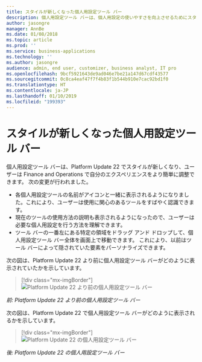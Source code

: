 ```yaml
---
title: スタイルが新しくなった個人用設定ツール バー
description: 個人用設定ツール バーは、個人用設定の使いやすさを向上させるためにスタイルが新しくなりました。
author: jasongre
manager: AnnBe
ms.date: 01/08/2018
ms.topic: article
ms.prod: ''
ms.service: business-applications
ms.technology: ''
ms.author: jasongre
audience: admin, end user, customizer, business analyst, IT pro
ms.openlocfilehash: 9bcf5921643de9ad046e7be21a147d67cdf43577
ms.sourcegitcommit: 0c8ca4eaf47f7f4b83f1b544b910e7cac92bd1f0
ms.translationtype: HT
ms.contentlocale: ja-JP
ms.lasthandoff: 01/10/2019
ms.locfileid: "199393"
---
```

# <a name="restyled-personalization-toolbar"></a>スタイルが新しくなった個人用設定ツール バー

個人用設定ツール バーは、Platform Update 22 でスタイルが新しくなり、ユーザーは Finance and Operations で自分のエクスペリエンスをより簡単に調整できます。 次の変更が行われました。 

-  各個人用設定ツールの名前がアイコンと一緒に表示されるようになりました。これにより、ユーザーは使用に関心のあるツールをすばやく認識できます。
-  現在のツールの使用方法の説明も表示されるようになったので、ユーザーは必要な個人用設定を行う方法を理解できます。  
-  ツール バーの一番左にある特定の領域をドラッグ アンド ドロップして、個人用設定ツール バー全体を画面上で移動できます。 これにより、以前はツール バーによって隠されていた要素をパーソナライズできます。   

次の図は、Platform Update 22 より前に個人用設定ツール バーがどのように表示されていたかを示しています。

> [!div class="mx-imgBorder"]
> ![Platform Update 22 より前の個人用設定ツール バー](media/oldPersonalizationToolbar.png  "Platform Update 22 より前の個人用設定ツール バー")

*前: Platform Update 22 より前の個人用設定ツール バー*

次の図は、Platform Update 22 で個人用設定ツール バーがどのように表示されるかを示しています。

> [!div class="mx-imgBorder"]
> ![Platform Update 22 の個人用設定ツール バー](media/restyledPersonalizationToolbar.png  "Platform Update 22 の個人用設定ツール バー")

*後: Platform Update 22 の個人用設定ツール バー*



